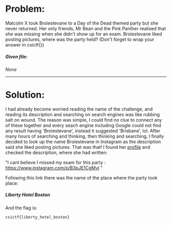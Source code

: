 <h1>Problem:</h1>
Malcolm X took Broiestevane to a Day of the Dead themed party but she never returned. Her only friends, Mr Bean and the Pink Panther realised that she was missing when she didn't show up for an exam. Broiestevane liked posting pictures, where was the party held?
(Don't forget to wrap your answer in csictf{})

<h5>Given file:</h5> <I>None</I><br />
<hr>
<h1>Solution:</h1>
<p>I had already become worried reading the name of the challenge, and reading its description and searching on search engines was like rubbing salt on wound. The reason was simple, I could find no clue to connect any of these together and every seach engine including Google could not find any result having 'Broiestevane', instead it suggested 'Brisbane', lol. After many hours of searching and thinking, then thinking and searching, I finally decided to look up the name Broiestevane in Instagram as the description said she liked posting pictures. That was that! I found her <a href="https://www.instagram.com/broiestevane">profile</a> and checked the description, where she had written:

"I cant believe I missed my exam for this party :<br />
https://www.instagram.com/p/B3pJE1CgMvI "

Following this link there was the name of the place where the party took place: <h5>Liberty Hotel Boston</h5>
And the flag is:
</p>

```
csictf{liberty_hotel_boston}
```
